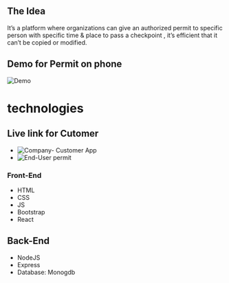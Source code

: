 ## The Idea 
It’s a platform where organizations can give an authorized permit to specific person with specific time & place to pass a checkpoint , it’s efficient that it can’t be copied or modified.

## Demo for Permit on phone
![Demo](https://i.ibb.co/ccb1447/File-from-i-OS.gif)
# technologies 


## Live link for Cutomer
- ![Company- Customer App](https://samidahlawi.github.io/homathon-Front-End/#/)
- ![End-User permit](https://samidahlawi.github.io/easyPass/)
### Front-End 
- HTML
- CSS
- JS
- Bootstrap
- React


## Back-End
- NodeJS
- Express
- Database: Monogdb
